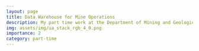 ```yaml
---
layout: page
title: Data Warehouse for Mine Operations
description: My part time work at the Department of Mining and Geological Engineering at the University of Arizona
img: assets/img/ua_stack_rgb_4_0.png
importance: 2
category: part-time
---
```


